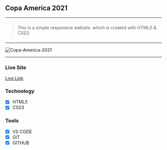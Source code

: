## Copa America 2021

---

###

> This is a simple responsive website. which is created with HTML5 & CSS3

###

---

<img src="https://i.ibb.co/vsvJJ0t/Copa-America-2021.png" alt="Copa-America-2021" border="0">

---

### Live Site

[Live Link](https://copa-america-2021.vercel.app/)

### Technology

- [x] HTML5
- [x] CSS3

### Tools

- [x] VS CODE
- [x] GIT
- [x] GITHUB
